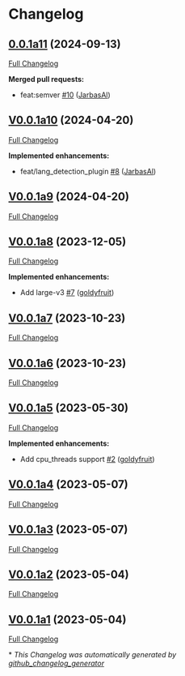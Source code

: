 # Changelog

## [0.0.1a11](https://github.com/OpenVoiceOS/ovos-stt-plugin-fasterwhisper/tree/0.0.1a11) (2024-09-13)

[Full Changelog](https://github.com/OpenVoiceOS/ovos-stt-plugin-fasterwhisper/compare/V0.0.1a10...0.0.1a11)

**Merged pull requests:**

- feat:semver [\#10](https://github.com/OpenVoiceOS/ovos-stt-plugin-fasterwhisper/pull/10) ([JarbasAl](https://github.com/JarbasAl))

## [V0.0.1a10](https://github.com/OpenVoiceOS/ovos-stt-plugin-fasterwhisper/tree/V0.0.1a10) (2024-04-20)

[Full Changelog](https://github.com/OpenVoiceOS/ovos-stt-plugin-fasterwhisper/compare/V0.0.1a9...V0.0.1a10)

**Implemented enhancements:**

- feat/lang\_detection\_plugin [\#8](https://github.com/OpenVoiceOS/ovos-stt-plugin-fasterwhisper/pull/8) ([JarbasAl](https://github.com/JarbasAl))

## [V0.0.1a9](https://github.com/OpenVoiceOS/ovos-stt-plugin-fasterwhisper/tree/V0.0.1a9) (2024-04-20)

[Full Changelog](https://github.com/OpenVoiceOS/ovos-stt-plugin-fasterwhisper/compare/V0.0.1a8...V0.0.1a9)

## [V0.0.1a8](https://github.com/OpenVoiceOS/ovos-stt-plugin-fasterwhisper/tree/V0.0.1a8) (2023-12-05)

[Full Changelog](https://github.com/OpenVoiceOS/ovos-stt-plugin-fasterwhisper/compare/V0.0.1a7...V0.0.1a8)

**Implemented enhancements:**

- Add large-v3 [\#7](https://github.com/OpenVoiceOS/ovos-stt-plugin-fasterwhisper/pull/7) ([goldyfruit](https://github.com/goldyfruit))

## [V0.0.1a7](https://github.com/OpenVoiceOS/ovos-stt-plugin-fasterwhisper/tree/V0.0.1a7) (2023-10-23)

[Full Changelog](https://github.com/OpenVoiceOS/ovos-stt-plugin-fasterwhisper/compare/V0.0.1a6...V0.0.1a7)

## [V0.0.1a6](https://github.com/OpenVoiceOS/ovos-stt-plugin-fasterwhisper/tree/V0.0.1a6) (2023-10-23)

[Full Changelog](https://github.com/OpenVoiceOS/ovos-stt-plugin-fasterwhisper/compare/V0.0.1a5...V0.0.1a6)

## [V0.0.1a5](https://github.com/OpenVoiceOS/ovos-stt-plugin-fasterwhisper/tree/V0.0.1a5) (2023-05-30)

[Full Changelog](https://github.com/OpenVoiceOS/ovos-stt-plugin-fasterwhisper/compare/V0.0.1a4...V0.0.1a5)

**Implemented enhancements:**

- Add cpu\_threads support [\#2](https://github.com/OpenVoiceOS/ovos-stt-plugin-fasterwhisper/pull/2) ([goldyfruit](https://github.com/goldyfruit))

## [V0.0.1a4](https://github.com/OpenVoiceOS/ovos-stt-plugin-fasterwhisper/tree/V0.0.1a4) (2023-05-07)

[Full Changelog](https://github.com/OpenVoiceOS/ovos-stt-plugin-fasterwhisper/compare/V0.0.1a3...V0.0.1a4)

## [V0.0.1a3](https://github.com/OpenVoiceOS/ovos-stt-plugin-fasterwhisper/tree/V0.0.1a3) (2023-05-07)

[Full Changelog](https://github.com/OpenVoiceOS/ovos-stt-plugin-fasterwhisper/compare/V0.0.1a2...V0.0.1a3)

## [V0.0.1a2](https://github.com/OpenVoiceOS/ovos-stt-plugin-fasterwhisper/tree/V0.0.1a2) (2023-05-04)

[Full Changelog](https://github.com/OpenVoiceOS/ovos-stt-plugin-fasterwhisper/compare/V0.0.1a1...V0.0.1a2)

## [V0.0.1a1](https://github.com/OpenVoiceOS/ovos-stt-plugin-fasterwhisper/tree/V0.0.1a1) (2023-05-04)

[Full Changelog](https://github.com/OpenVoiceOS/ovos-stt-plugin-fasterwhisper/compare/V0.0.0...V0.0.1a1)



\* *This Changelog was automatically generated by [github_changelog_generator](https://github.com/github-changelog-generator/github-changelog-generator)*
